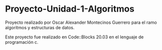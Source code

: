# Proyecto-Unidad-1-Algoritmos
Proyecto realizado por Oscar Alexander Montecinos Guerrero para el ramo algoritmos y estructuras de datos.

Este proyecto fue realizado en Code::Blocks 20.03 en el lenguaje de programación c.

